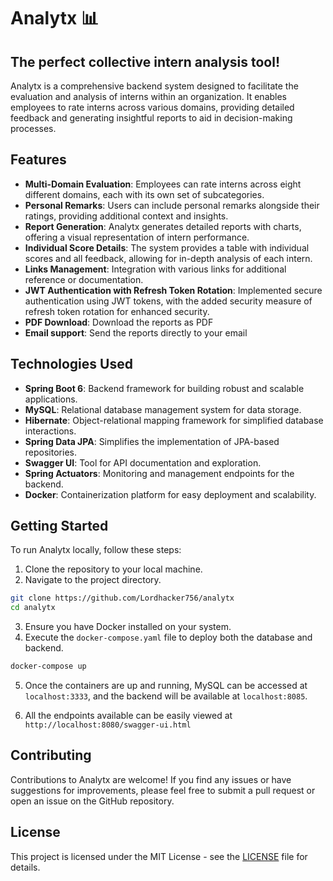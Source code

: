 # Analytx 📊
## The perfect collective intern analysis tool!

Analytx is a comprehensive backend system designed to facilitate the evaluation and analysis of interns within an organization. It enables employees to rate interns across various domains, providing detailed feedback and generating insightful reports to aid in decision-making processes.

## Features

- **Multi-Domain Evaluation**: Employees can rate interns across eight different domains, each with its own set of subcategories.
- **Personal Remarks**: Users can include personal remarks alongside their ratings, providing additional context and insights.
- **Report Generation**: Analytx generates detailed reports with charts, offering a visual representation of intern performance.
- **Individual Score Details**: The system provides a table with individual scores and all feedback, allowing for in-depth analysis of each intern.
- **Links Management**: Integration with various links for additional reference or documentation.
- **JWT Authentication with Refresh Token Rotation**: Implemented secure authentication using JWT tokens, with the added security measure of refresh token rotation for enhanced security.
- **PDF Download**: Download the reports as PDF
- **Email support**: Send the reports directly to your email

## Technologies Used

- **Spring Boot 6**: Backend framework for building robust and scalable applications.
- **MySQL**: Relational database management system for data storage.
- **Hibernate**: Object-relational mapping framework for simplified database interactions.
- **Spring Data JPA**: Simplifies the implementation of JPA-based repositories.
- **Swagger UI**: Tool for API documentation and exploration.
- **Spring Actuators**: Monitoring and management endpoints for the backend.
- **Docker**: Containerization platform for easy deployment and scalability.

## Getting Started

To run Analytx locally, follow these steps:

1. Clone the repository to your local machine.
2. Navigate to the project directory.

```bash
git clone https://github.com/Lordhacker756/analytx
cd analytx
```

3. Ensure you have Docker installed on your system.
4. Execute the `docker-compose.yaml` file to deploy both the database and backend.

```bash
docker-compose up
```

5. Once the containers are up and running, MySQL can be accessed at `localhost:3333`, and the backend will be available at `localhost:8085`.

6. All the endpoints available can be easily viewed at `http://localhost:8080/swagger-ui.html`

## Contributing

Contributions to Analytx are welcome! If you find any issues or have suggestions for improvements, please feel free to submit a pull request or open an issue on the GitHub repository.

## License

This project is licensed under the MIT License - see the [LICENSE](LICENSE) file for details.

